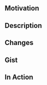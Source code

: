 <!--
        Hi there!
        Thanks for taking the time and putting the effort into making fabric better! 💖
        Take a look at /CONTRIBUTING.md for crucial instructions regarding local setup, testing etc.
        https://github.com/fabricjs/fabric.js/blob/master/CONTRIBUTING.md

        Adding tests that verify your fix and safeguard it from unwanted loss and changes is a MUST.

        Pull Requests are not always simple. Don't hesitate to ask for help (beware of [gotchas](http://fabricjs.com/fabric-gotchas) 😓).
        We appreciate your effort and would like the process to be productive and enjoyable.
        A strong community means a strong and better product for everyone.
-->

## Motivation

<!-- Why you are proposing -->
<!-- You can use the @closes notation to mark issues that will be resolved by this PR -->

## Description

<!-- What you are proposing -->

## Changes

<!-- before the fix vs. after -->

## Gist

<!-- Technical stuff if necessary -->

## In Action

<!-- Show case your accomplishment -->
<!-- Upload screenshots, screencasts and live examples showing your fix in contrast to the current state -->

